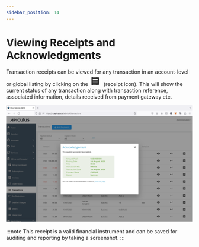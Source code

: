 ```yaml
---
sidebar_position: 14
---
```

# Viewing Receipts and Acknowledgments

Transaction receipts can be viewed for any transaction in an account-level or global listing by clicking on the ![Receipt](img/Receipt.png) (receipt icon). This will show the current status of any transaction along with transaction reference, associated information, details received from payment gateway etc.

![Viewing Receipts and Acknowledgments](img/ViewingReceiptsandAcknowledgments.png)

:::note
This receipt is a valid financial instrument and can be saved for auditing and reporting by taking a screenshot.
:::





